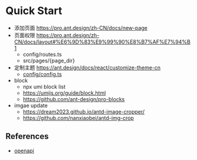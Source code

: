 # Quick Start

- 添加页面 https://pro.ant.design/zh-CN/docs/new-page
- 页面权限 https://pro.ant.design/zh-CN/docs/layout#%E6%9D%83%E9%99%90%E8%B7%AF%E7%94%B1
  - config/routes.ts
  - src/pages/{page_dir}
- 定制主题 https://ant.design/docs/react/customize-theme-cn
  - [config/config.ts](../config/config.ts)
- block
  - npx umi block list
  - https://umijs.org/guide/block.html
  - https://github.com/ant-design/pro-blocks
- imgae update
  - https://dream2023.github.io/antd-image-cropper/
  - https://github.com/nanxiaobei/antd-img-crop

## References

- [openapi](./openapi.md)

